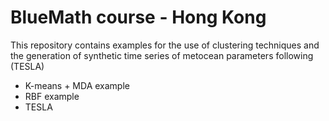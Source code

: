 # BlueMath course - Hong Kong

This repository contains examples for the use of clustering techniques and the generation of synthetic time series of metocean parameters following (TESLA) <br>

- K-means + MDA example
- RBF example
- TESLA
